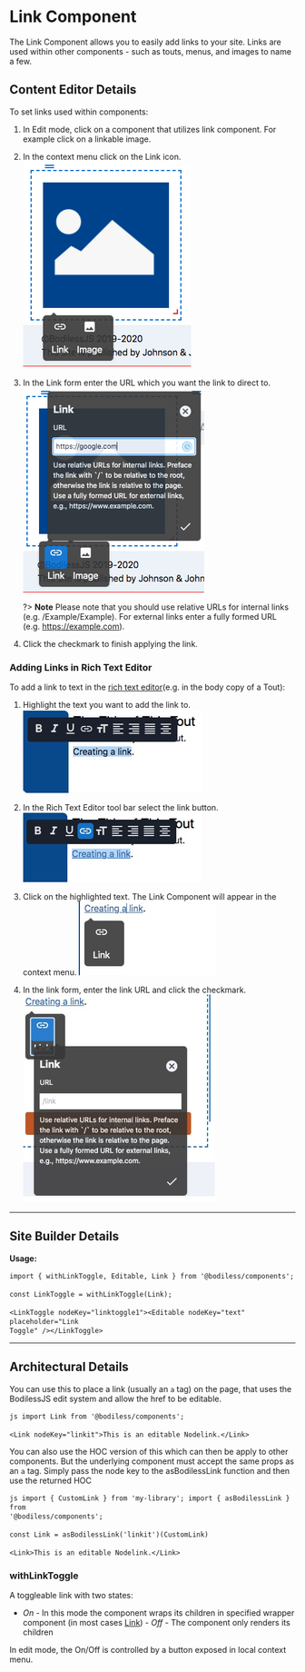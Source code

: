 # Link Component

The Link Component allows you to easily add links to your site. Links are
used within other components - such as touts, menus, and images to name a few.

## Content Editor Details

To set links used within components:

1. In Edit mode, click on a component that utilizes link component. For example click on a linkable image.
 
2. In the context menu click on the Link icon.
![](./assets/LinkIcon.jpg)

3. In the Link form enter the URL which you want the link to direct to.
![](./assets/LinkForm.jpg)

    ?> **Note**  Please note that you should use relative URLs for internal links (e.g.
    /Example/Example). For external links enter a fully formed URL (e.g.
    https://example.com).

4. Click the checkmark to finish applying the link. 

### Adding Links in Rich Text Editor

To add a link to text in the [rich text editor](../../../Components/RichText)(e.g. in the body copy of a Tout):

1. Highlight the text you want to add the link to.
![](./assets/HighlightLinkText.jpg)

2. In the Rich Text Editor tool bar select the link button.
![](./assets/ClickLinkButton.jpg)

3. Click on the highlighted text. The Link Component will appear in the context
menu.
![](./assets/LinkButtonBefore.jpg)

4. In the link form, enter the link URL and click the checkmark.
![](./assets/LinkButtonAfter.jpg)

---

## Site Builder Details

**Usage:**

```
import { withLinkToggle, Editable, Link } from '@bodiless/components';

const LinkToggle = withLinkToggle(Link);

<LinkToggle nodeKey="linktoggle1"><Editable nodeKey="text" placeholder="Link
Toggle" /></LinkToggle>
```

---

## Architectural Details

You can use this to place a link (usually an `a` tag) on the page, that uses the
BodilessJS edit system and allow the href to be editable.

  ``` 
  js import Link from '@bodiless/components';

  <Link nodeKey="linkit">This is an editable Nodelink.</Link> 
  ```

You can also use the HOC version of this which can then be apply to other
components. But the underlying component must accept the same props as an `a`
tag. Simply pass the node key to the asBodilessLink function and then use the
returned HOC

  ```
  js import { CustomLink } from 'my-library'; import { asBodilessLink } from
  '@bodiless/components';

  const Link = asBodilessLink('linkit')(CustomLink)

  <Link>This is an editable Nodelink.</Link>
  ```

### withLinkToggle

A toggleable link with two states: 

- *On* - In this mode the component wraps its children in specified wrapper
component (in most cases [Link](#Link)) - *Off* - The component only renders its
children

In edit mode, the On/Off is controlled by a button exposed in local context
menu. 

